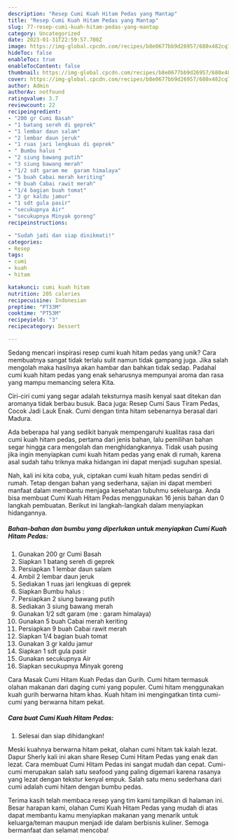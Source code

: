 ```yaml
---
description: "Resep Cumi Kuah Hitam Pedas yang Mantap"
title: "Resep Cumi Kuah Hitam Pedas yang Mantap"
slug: 77-resep-cumi-kuah-hitam-pedas-yang-mantap
category: Uncategorized
date: 2023-01-31T22:59:57.700Z
image: https://img-global.cpcdn.com/recipes/b8e0677bb9d26957/680x482cq70/cumi-kuah-hitam-pedas-foto-resep-utama.jpg
hideToc: false
enableToc: true
enableTocContent: false
thumbnail: https://img-global.cpcdn.com/recipes/b8e0677bb9d26957/680x482cq70/cumi-kuah-hitam-pedas-foto-resep-utama.jpg
cover: https://img-global.cpcdn.com/recipes/b8e0677bb9d26957/680x482cq70/cumi-kuah-hitam-pedas-foto-resep-utama.jpg
author: Admin
authorAv: notfound
ratingvalue: 3.7
reviewcount: 22
recipeingredient:
- "200 gr Cumi Basah"
- "1 batang sereh di geprek"
- "1 lembar daun salam"
- "2 lembar daun jeruk"
- "1 ruas jari lengkuas di geprek"
- " Bumbu halus "
- "2 siung bawang putih"
- "3 siung bawang merah"
- "1/2 sdt garam me  garam himalaya"
- "5 buah Cabai merah keriting"
- "9 buah Cabai rawit merah"
- "1/4 bagian buah tomat"
- "3 gr kaldu jamur"
- "1 sdt gula pasir"
- "secukupnya Air"
- "secukupnya Minyak goreng"
recipeinstructions:

- "Sudah jadi dan siap dinikmati!"
categories:
- Resep
tags:
- cumi
- kuah
- hitam

katakunci: cumi kuah hitam 
nutrition: 205 calories
recipecuisine: Indonesian
preptime: "PT33M"
cooktime: "PT53M"
recipeyield: "3"
recipecategory: Dessert

---
```





Sedang mencari inspirasi resep cumi kuah hitam pedas yang unik? Cara membuatnya sangat tidak terlalu sulit namun tidak gampang juga. Jika salah mengolah maka hasilnya akan hambar dan bahkan tidak sedap. Padahal cumi kuah hitam pedas yang enak seharusnya mempunyai aroma dan rasa yang mampu memancing selera Kita.





Ciri-ciri cumi yang segar adalah teksturnya masih kenyal saat ditekan dan aromanya tidak berbau busuk. Baca juga: Resep Cumi Saus Tiram Pedas, Cocok Jadi Lauk Enak. Cumi dengan tinta hitam sebenarnya berasal dari Madura.

Ada beberapa hal yang sedikit banyak mempengaruhi kualitas rasa dari cumi kuah hitam pedas, pertama dari jenis bahan, lalu pemilihan bahan segar hingga cara mengolah dan menghidangkannya. Tidak usah pusing jika ingin menyiapkan cumi kuah hitam pedas yang enak di rumah, karena asal sudah tahu triknya maka hidangan ini dapat menjadi suguhan spesial.






Nah, kali ini kita coba, yuk, ciptakan cumi kuah hitam pedas sendiri di rumah. Tetap dengan bahan yang sederhana, sajian ini dapat memberi manfaat dalam membantu menjaga kesehatan tubuhmu sekeluarga. Anda bisa membuat Cumi Kuah Hitam Pedas menggunakan 16 jenis bahan dan 0 langkah pembuatan. Berikut ini langkah-langkah dalam menyiapkan hidangannya.

<!--inarticleads1-->

##### Bahan-bahan dan bumbu yang diperlukan untuk menyiapkan Cumi Kuah Hitam Pedas:

1. Gunakan 200 gr Cumi Basah
1. Siapkan 1 batang sereh di geprek
1. Persiapkan 1 lembar daun salam
1. Ambil 2 lembar daun jeruk
1. Sediakan 1 ruas jari lengkuas di geprek
1. Siapkan  Bumbu halus :
1. Persiapkan 2 siung bawang putih
1. Sediakan 3 siung bawang merah
1. Gunakan 1/2 sdt garam (me : garam himalaya)
1. Gunakan 5 buah Cabai merah keriting
1. Persiapkan 9 buah Cabai rawit merah
1. Siapkan 1/4 bagian buah tomat
1. Gunakan 3 gr kaldu jamur
1. Siapkan 1 sdt gula pasir
1. Gunakan secukupnya Air
1. Siapkan secukupnya Minyak goreng


Cara Masak Cumi Hitam Kuah Pedas dan Gurih. Cumi hitam termasuk olahan makanan dari daging cumi yang populer. Cumi hitam menggunakan kuah gurih berwarna hitam khas. Kuah hitam ini mengingatkan tinta cumi-cumi yang berwarna hitam pekat. 

<!--inarticleads2-->

##### Cara buat Cumi Kuah Hitam Pedas:


1. Selesai dan siap dihidangkan!

Meski kuahnya berwarna hitam pekat, olahan cumi hitam tak kalah lezat. Dapur Sherly kali ini akan share Resep Cumi Hitam Pedas yang enak dan lezat. Cara membuat Cumi Hitam Pedas ini sangat mudah dan cepat. Cumi-cumi merupakan salah satu seafood yang paling digemari karena rasanya yang lezat dengan tekstur kenyal empuk. Salah satu menu sederhana dari cumi adalah cumi hitam dengan bumbu pedas. 

Terima kasih telah membaca resep yang tim kami tampilkan di halaman ini. Besar harapan kami, olahan Cumi Kuah Hitam Pedas yang mudah di atas dapat membantu kamu menyiapkan makanan yang menarik untuk keluarga/teman maupun menjadi ide dalam berbisnis kuliner. Semoga bermanfaat dan selamat mencoba!
